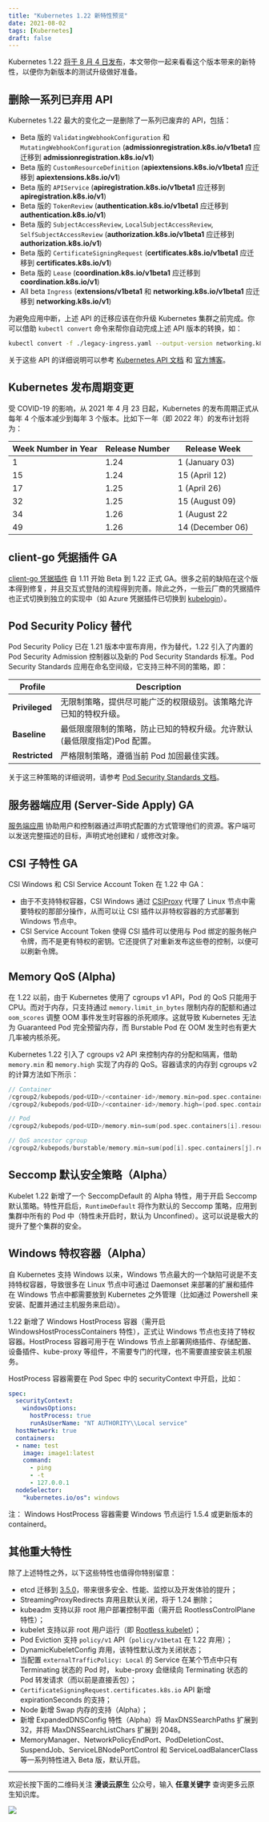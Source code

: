 ```yaml
---
title: "Kubernetes 1.22 新特性预览"
date: 2021-08-02
tags: [Kubernetes]
draft: false
---
```


Kubernetes 1.22 [将于 8 月 4 日发布](https://github.com/kubernetes/sig-release/tree/master/releases/release-1.22)，本文带你一起来看看这个版本带来的新特性，以便你为新版本的测试升级做好准备。

## 删除一系列已弃用 API

Kubernetes 1.22 最大的变化之一是删除了一系列已废弃的 API，包括：

- Beta 版的 `ValidatingWebhookConfiguration` 和 `MutatingWebhookConfiguration` (**admissionregistration.k8s.io/v1beta1** 应迁移到 **admissionregistration.k8s.io/v1**)
- Beta 版的 `CustomResourceDefinition` (**apiextensions.k8s.io/v1beta1** 应迁移到 **apiextensions.k8s.io/v1**)
- Beta 版的 `APIService` (**apiregistration.k8s.io/v1beta1** 应迁移到 **apiregistration.k8s.io/v1**)
- Beta 版的 `TokenReview` (**authentication.k8s.io/v1beta1** 应迁移到 **authentication.k8s.io/v1**)
- Beta 版的 `SubjectAccessReview`, `LocalSubjectAccessReview`, `SelfSubjectAccessReview` (**authorization.k8s.io/v1beta1** 应迁移到 **authorization.k8s.io/v1**)
- Beta 版的 `CertificateSigningRequest` (**certificates.k8s.io/v1beta1** 应迁移到 **certificates.k8s.io/v1**)
- Beta 版的 `Lease` (**coordination.k8s.io/v1beta1** 应迁移到 **coordination.k8s.io/v1**)
- All beta `Ingress` (**extensions/v1beta1** 和 **networking.k8s.io/v1beta1** 应迁移到 **networking.k8s.io/v1**)

为避免应用中断，上述 API 的迁移应该在你升级 Kubernetes 集群之前完成。你可以借助 `kubectl convert` 命令来帮你自动完成上述 API 版本的转换，如：

```sh
kubectl convert -f ./legacy-ingress.yaml --output-version networking.k8s.io/v1
```

关于这些 API 的详细说明可以参考 [Kubernetes API 文档](https://kubernetes.io/docs/reference/using-api/deprecation-guide/#v1-22) 和 [官方博客](https://kubernetes.io/blog/2021/07/14/upcoming-changes-in-kubernetes-1-22/)。

## Kubernetes 发布周期变更

受 COVID-19 的影响，从 2021 年 4 月 23 日起，Kubernetes 的发布周期正式从每年 4 个版本减少到每年 3 个版本。比如下一年（即 2022 年）的发布计划将为：

Week Number in Year | Release Number | Release Week     |
------------------- | -------------- | ---------------- |
1                   | 1.24           | 1 (January 03)   |
15                  | 1.24           | 15 (April 12)    |
17                  | 1.25           | 1 (April 26)     |
32                  | 1.25           | 15 (August 09)   |
34                  | 1.26           | 1 (August 22     |
49                  | 1.26           | 14 (December 06) |

## client-go 凭据插件 GA

[client-go 凭据插件](https://kubernetes.io/docs/reference/access-authn-authz/authentication/#client-go-credential-plugins) 自 1.11 开始 Beta 到 1.22 正式 GA。很多之前的缺陷在这个版本得到修复，并且交互式登陆的流程得到完善。除此之外，一些云厂商的凭据插件也正式切换到独立的实现中（如 Azure 凭据插件已切换到 [kubelogin](https://github.com/Azure/kubelogin)）。

## Pod Security Policy 替代

Pod Security Policy 已在 1.21 版本中宣布弃用，作为替代，1.22 引入了内置的 Pod Security Admission 控制器以及新的 Pod Security Standards 标准。Pod Security Standards 应用在命名空间级，它支持三种不同的策略，即：

Profile        | Description
-------------- | -----------
**Privileged** | 无限制策略，提供尽可能广泛的权限级别。该策略允许已知的特权升级。
**Baseline**   | 最低限度限制的策略，防止已知的特权升级。允许默认 (最低限度指定)Pod 配置。
**Restricted** | 严格限制策略，遵循当前 Pod 加固最佳实践。

关于这三种策略的详细说明，请参考 [Pod Security Standards 文档](https://kubernetes-io-vnext-staging.netlify.app/docs/concepts/security/pod-security-standards/)。

## 服务器端应用 (Server-Side Apply) GA

[服务端应用](https://kubernetes.io/docs/reference/using-api/server-side-apply/) 协助用户和控制器通过声明式配置的方式管理他们的资源。客户端可以发送完整描述的目标，声明式地创建和 / 或修改对象。

## CSI 子特性 GA

CSI Windows 和 CSI Service Account Token 在 1.22 中 GA：

- 由于不支持特权容器，CSI Windows 通过 [CSIProxy](https://github.com/kubernetes-csi/csi-proxy) 代理了 Linux 节点中需要特权的那部分操作，从而可以让 CSI 插件以非特权容器的方式部署到 Windows 节点中。
- CSI Service Account Token 使得 CSI 插件可以使用与 Pod 绑定的服务帐户令牌，而不是更有特权的密钥。它还提供了对重新发布这些卷的控制，以便可以刷新令牌。

## Memory QoS (Alpha)

在 1.22 以前，由于 Kubernetes 使用了 cgroups v1 API，Pod 的 QoS 只能用于 CPU。而对于内存，只支持通过 `memory.limit_in_bytes` 限制内存的配额和通过 `oom_scores` 调整 OOM 事件发生时容器的杀死顺序。这就导致 Kubernetes 无法为 Guaranteed Pod 完全预留内存，而 Burstable Pod 在 OOM 发生时也有更大几率被内核杀死。

Kubernetes 1.22 引入了 cgroups v2 API 来控制内存的分配和隔离，借助 `memory.min` 和 `memory.high` 实现了内存的 QoS。容器请求的内存到 cgroups v2 的计算方法如下所示：

```go
// Container
/cgroup2/kubepods/pod<UID>/<container-id>/memory.min=pod.spec.containers[i].resources.requests[memory]
/cgroup2/kubepods/pod<UID>/<container-id>/memory.high=(pod.spec.containers[i].resources.limits[memory]/node allocatable memory)*memory throttling factor // Burstable

// Pod
/cgroup2/kubepods/pod<UID>/memory.min=sum(pod.spec.containers[i].resources.requests[memory])

// QoS ancestor cgroup
/cgroup2/kubepods/burstable/memory.min=sum(pod[i].spec.containers[j].resources.requests[memory])
```

## Seccomp 默认安全策略（Alpha）

Kubelet 1.22 新增了一个 SeccompDefault 的 Alpha 特性，用于开启 Seccomp 默认策略。特性开启后，`RuntimeDefault` 将作为默认的 Seccomp 策略，应用到集群中所有的 Pod 中（特性未开启时，默认为 Unconfined）。这可以说是极大的提升了整个集群的安全。

## Windows 特权容器（Alpha）

自 Kubernetes 支持 Windows 以来，Windows 节点最大的一个缺陷可说是不支持特权容器，导致很多在 Linux 节点中可通过 Daemonset 来部署的扩展和插件在 Windows 节点中都需要放到 Kubernetes 之外管理（比如通过 Powershell 来安装、配置并通过主机服务来启动）。

1.22 新增了 Windows HostProcess 容器（需开启 WindowsHostProcessContainers 特性），正式让 Windows 节点也支持了特权容器。HostProcess 容器可用于在 Windows 节点上部署网络插件、存储配置、设备插件、kube-proxy 等组件，不需要专门的代理，也不需要直接安装主机服务。

HostProcess 容器需要在 Pod Spec 中的 securityContext 中开启，比如：

```yaml
spec:
  securityContext:
    windowsOptions:
      hostProcess: true
      runAsUserName: "NT AUTHORITY\\Local service"
  hostNetwork: true
  containers:
  - name: test
    image: image1:latest
    command:
      - ping
      - -t
      - 127.0.0.1
  nodeSelector:
    "kubernetes.io/os": windows
```

注： Windows HostProcess 容器需要 Windows 节点运行 1.5.4 或更新版本的 containerd。

## 其他重大特性

除了上述特性之外，以下这些特性也值得你特别留意：

- etcd 迁移到 [3.5.0](https://etcd.io/blog/2021/announcing-etcd-3.5/)，带来很多安全、性能、监控以及开发体验的提升；
- StreamingProxyRedirects 弃用且默认关闭，将于 1.24 删除；
- kubeadm 支持以非 root 用户部署控制平面（需开启 RootlessControlPlane 特性）；
- kubelet 支持以非 root 用户运行（即 [Rootless kubelet](https://github.com/rootless-containers/usernetes)）；
- Pod Eviction 支持 `policy/v1` API（`policy/v1beta1` 在 1.22 弃用）；
- DynamicKubeletConfig 弃用，该特性默认改为关闭状态；
- 当配置 `externalTrafficPolicy: Local` 的 Service 在某个节点中只有 Terminating 状态的 Pod 时， kube-proxy 会继续向 Terminating 状态的 Pod 转发请求（而以前是直接丢包）；
- `CertificateSigningRequest.certificates.k8s.io` API 新增 expirationSeconds 的支持；
- Node 新增 Swap 内存的支持（Alpha）；
- 新增 ExpandedDNSConfig 特性（Alpha）将 MaxDNSSearchPaths 扩展到 32，并将 MaxDNSSearchListChars 扩展到 2048。
- MemoryManager、NetworkPolicyEndPort、PodDeletionCost、SuspendJob、ServiceLBNodePortControl 和 ServiceLoadBalancerClass 等一系列特性进入 Beta 版，默认开启。

---

欢迎长按下面的二维码关注 **漫谈云原生** 公众号，输入 **任意关键字** 查询更多云原生知识库。

![](https://feisky.xyz/assets/mp.png)
